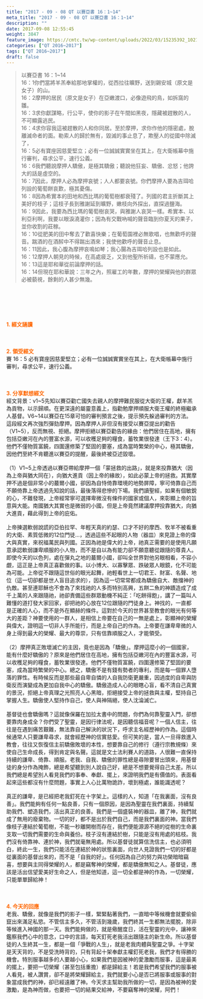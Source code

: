 ```yaml
---
title: "2017 - 09 - 08 QT 以賽亞書 16：1~14"
meta_title: "2017 - 09 - 08 QT 以賽亞書 16：1~14"
description: ""
date: 2017-09-08 12:55:45
weight: 3847
feature_image: https://cmtc.tw/wp-content/uploads/2022/03/15235392_10211799862337740_180693556567566654_o-1.webp
categories: ["QT 2016~2017"]
tags: ["QT 2016~2017"]
draft: false
---
```


<blockquote>以賽亞書 16：1~14<br />
16：1你們當將羊羔奉給那地掌權的，從西拉往曠野，送到錫安城（原文是女子）的山。<br />
16：2摩押的居民（原文是女子）在亞嫩渡口，必像遊飛的鳥，如拆窩的雛。<br />
16：3求你獻謀略，行公平，使你的影子在午間如黑夜，隱藏被趕散的人，不可顯露逃民。<br />
16：4求你容我這被趕散的人和你同居。至於摩押，求你作他的隱密處，脫離滅命者的面。勒索人的歸於無有，毀滅的事止息了，欺壓人的從國中除滅了，<br />
16：5必有寶座因慈愛堅立；必有一位誠誠實實坐在其上，在大衛帳幕中施行審判，尋求公平，速行公義。<br />
16：6我們聽說摩押人驕傲，是極其驕傲；聽說他狂妄、驕傲、忿怒；他誇大的話是虛空的。<br />
16：7因此，摩押人必為摩押哀號；人人都要哀號。你們摩押人要為吉珥哈列設的葡萄餅哀歎，極其憂傷。<br />
16：8因為希實本的田地和西比瑪的葡萄樹都衰殘了。列國的君主折斷其上美好的枝子；這枝子長到雅謝延到曠野，嫩枝向外探出，直探過鹽海。<br />
16：9因此，我要為西比瑪的葡萄樹哀哭，與雅謝人哀哭一樣。希實本、以利亞利啊，我要以眼淚澆灌你；因為有交戰吶喊的聲音臨到你夏天的果子，並你收割的莊稼。<br />
16：10從肥美的田中奪去了歡喜快樂；在葡萄園裡必無歌唱，也無歡呼的聲音。踹酒的在酒醡中不得踹出酒來；我使他歡呼的聲音止息。<br />
16：11因此，我心腹為摩押哀鳴如琴；我心腸為吉珥哈列設也是如此。<br />
16：12摩押人朝見的時候，在高處疲乏，又到他聖所祈禱，也不蒙應允。<br />
16：13這是耶和華從前論摩押的話。<br />
16：14但現在耶和華說：三年之內，照雇工的年數，摩押的榮耀與他的群眾必被藐視，餘剩的人甚少無幾。</blockquote><br />
&nbsp;<br />
<br />
&nbsp;<br />
<br />
<span style="color: #ff6600;"><strong>1. </strong><strong>經文誦讀</strong></span><br />
<br />
<span style="color: #ff6600;"><strong> </strong></span><br />
<br />
<span style="color: #ff6600;"><strong>2. </strong><strong>領受經文<br />
</strong></span>賽 16：5 必有寶座因慈愛堅立；必有一位誠誠實實坐在其上，在大衛帳幕中施行審判，尋求公平，速行公義。<br />
<br />
&nbsp;<br />
<br />
<span style="color: #ff6600;"><strong>3. 分享默想經文<br />
</strong></span>經文背景：v1~5先知以賽亞勸亡國失去親人的摩押難民服從大衛的王權，獻羊羔為貢物，以示歸順。在更深遠的屬靈意義上，指勸勉摩押順服大衛王權的終極繼承人基督。V6~14以賽亞在15章可怕的審判預言之後，提示預先躲過審判的方法。這段經文再次強烈彈劾摩押。因為摩押人非但沒有接受以賽亞提出的勸告（V1~5），反而無視、拒絕。摩押拒絕以賽亞勸告的緣由：他們居住在高地，擁有包括亞嫩河在內的豐富水源，可以收穫足夠的糧食，蓄牧業很發達（王下3：4）。他們不僅物質富饒，四圍還修築了堅固的要塞，成為當時繁榮的中心，極其驕傲，因他們至終不肯聽進以賽亞的提醒，最後終被亞述毀壞。<br />
<br />
（1）V1~5上帝透過以賽亞帶給摩押一個「蒙拯救的出路」，就是來投靠猶大（因為上帝與猶大同在），向猶大進貢（因上帝的緣故），如此必蒙上帝的拯救。其實摩押不過是個非常小的蕞爾小國，卻因為自恃倚靠環境的地勢屏障，寧可倚靠自己而不願倚靠上帝透過先知說的話，最後落得悲慘的下場。我們讀聖經，如果有個敏銳的心，不難發現，上帝經常寧可選擇卑微沒有條件的國家或個人，來彰顯上帝的旨意與大能。南國猶大其實也是微弱的小國，但是上帝竟然建議摩押投靠猶大，向猶大進貢，藉此得到上帝的庇佑。<br />
<br />
上帝揀選軟弱說謊的亞伯拉罕、年輕天真的約瑟、口才不好的摩西、牧羊不被看重的大衛、素質低微的12位門徒…，透過這些不起眼的人物（器皿）來見證上帝的偉大與真實，來祝福萬民與列國。正因為祂是偉大的上帝，祂真正需要的是使用凡願意承認軟弱謙卑順服的小人物，而不是自以為有能力卻不願意聽從跟隨的尊貴人。即使今天的以色列，處在彈丸之地的蕞爾小國，卻叫全世界對他另眼相看，不容小覷，這正是上帝真正喜歡做的事。以小博大、以寡擊眾、跌破眾人眼鏡，化不可能為可能。上帝從不跟隨這世俗的眼光起舞，祂輕看世上一切君王、財富、名聲、地位（這一切卻都是世人盲目追求的），因為這一切常常都成為驕傲自大、敵擋神的仇敵。甚至連耶穌也不會為了來找祂的人多而特別高興，五餅二魚的神蹟造成了成千上萬的人來跟隨祂，祂卻責備這些群眾動機不純正：「吃餅得飽」，講了一篇叫人難懂的道打發大家回家，卻把祂的心放在12位跟隨的門徒身上。神找的，一直都是正確的人心，而不是外在顯赫的條件。這對於今天的世界甚至教會的眼光有何等大的差距？神要使用的一群人，是相信上帝要在自己的一無是處上，彰顯神的榮耀與偉大，證明這一切非人手所能行，而是上帝自己的作為。上帝要在謙卑卑微的人身上得到最大的榮耀、最大的尊崇，只有信靠順服之人，才能領受。<br />
<br />
（2）摩押真正敗壞滅亡的主因，竟也是因為「驕傲」。摩押這麼小的一個國家，能有什麼好驕傲的？原來是他們居住在高地，擁有包括亞嫩河在內的豐富水源，可以收穫足夠的糧食，蓄牧業很發達。他們不僅物質富饒，四圍還修築了堅固的要塞，成為當時繁榮的中心。總之，驕傲不是有錢有勢者的專利，而是每一個罪人墮落的罪性。有時候反而是那些最自卑自憐的人自我防衛更嚴重，因過度的自卑與防衛反而演變成為更加自我中心的驕傲。驕傲造成人心的眼瞎心盲，看不清自己真實的景況，拒絕上帝真理之光照亮人心黑暗，拒絕接受上帝的拯救與主權，堅持自己掌握人生。驕傲使人堅持作自己，使人與神隔絕，使人沈淪滅亡。<br />
<br />
基督徒也會驕傲嗎？這就像保羅在加拉太書中的問題，你們為何靠聖靈入門，卻想要靠肉身成全？你們受了聖靈，是因行律法呢，是因聽信福音呢？一個人信主，往往是在遇到痛苦艱難，無法靠自己解決的狀況下，呼求主名經歷神的作為。這個時候通常人只要謙卑尋求，就會經歷神的信實慈愛。但可笑的是，當人一旦得救進入教會，往往又恢復信主前驕傲敗壞的本性，想要靠自己的修行（遵行宗教規條）來使自己生命成長，得到肯定與名聲。這就是文士法利賽人的道路，人很難一直保持持續的謙卑、倚靠、順服。老我、自我、驕傲的罪性總是尋隙要冒出頭來，用基督徒的身分作為掩飾，總是希望聽到別人說自己好，總是不想要覺得自己太差。所以我們總是希望別人看見我們的事奉、奉獻、擺上，來證明我們是有價值的。表面看起來這些都沒有什麼問題，事實上人心比萬物詭詐，壞到極處，誰能識透呢？<br />
<br />
真正的謙卑，是已經把老我釘死在十字架上。這樣的人，知道「在我裏面，沒有良善」。我們能夠有任何一點良善，只有一個原因，是因為聖靈在我們裏面，持續幫助我們、塑造我們，活出真正的良善。我們是一個盛裝神的器皿，離了神，我們就成了無用的廢棄物。一切的好，都不是出於我們自己，而是我們裏面的神。當我們像枝子連結於葡萄樹，不能一秒離開樹而存在，我們便能源源不絕的從樹的生命裏支取一切我們需要的生命與養份。枝子沒有連結於樹，只能是沒有用處的枯枝。我們沒有倚靠神、連於神，我們就毫無用處。所以基督徒就算信洗信主，也必須明白，終此一生，我們只能活在連結於神的狀態裏面，向世人見證我們一切的好都是從裏面的基督出來的，而不是「自我的好」。任何因為自己的努力與功榮暗暗竊喜，想要與主同得榮耀的人，都是竊奪神的榮耀，都是驕傲無知之人。基督徒，應該是活出信望愛美好生命之人，但是他知道，這一切全都是神的作為，一切榮耀，只能單單歸給神！<br />
<br />
&nbsp;<br />
<br />
<span style="color: #ff6600;"><strong>4. 今天的回應<br />
</strong></span>老我、驕傲，就像是我們的影子一樣，緊緊黏著我們，一直暗中等候機會就要偷偷竄出來滿足私慾。不管信主多久，不管活到幾歲，我們終其一生都無法擺脫，除非等候進入神國的那一天。我們能夠做的，就是儆醒度日，活在聖靈的光中，讓神來鑑察我們心中的意念，口中的言語，每天釘死老我活出跟隨主的新生命。所以基督徒的人生終其一生，都是一個「爭戰的人生」，就是老我肉體與聖靈之爭。十字架是天天背的，不是受洗時背的，只有背起十架奉獻主權釘死老我，我們才有得勝的機會。特別服事越多的人要越小心，如果我們是因被神的愛激勵而服事，這是最美的擺上，要把一切榮耀（甚至包括重擔）都是歸給主！若是我們希望我們的服事被人看見，被人讚賞，卻不是將榮耀歸給主，我們就要小心是否已將服事或服事的對象當成我們的神，卻已經遠離了神。今天求主幫助我所做的一切，是因為被神的愛激勵，是為神而做，也要把一切的結果交給神，不要竊奪神的榮耀，阿們！
        